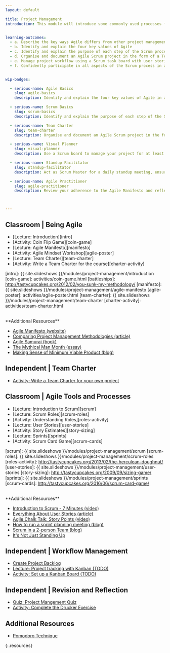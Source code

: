 ```yaml
---
layout: default

title: Project Management
introduction: This module will introduce some commonly used processes for project management in an agile project environment. The concepts learned in this module will be applied to the management of your personal project throughout the course.


learning-outcomes:
  - a. Describe the key ways Agile differs from other project management styles
  - b. Identify and explain the four key values of Agile
  - c. Identify and explain the purpose of each step of the Scrum process
  - d. Organise and document an Agile Scrum project in the form of a Team Charter
  - e. Manage project workflow using a Scrum task board with user stories and sub-tasks
  - f. Confidently participate in all aspects of the Scrum process in a team setting


wip-badges:

  - serious-name: Agile Basics
    slug: agile-basics
    description: Identify and explain the four key values of Agile in a short interview with a tutor.

  - serious-name: Scrum Basics
    slug: scrum-basics
    description: Identify and explain the purpose of each step of the Scrum process in a short interview with a tutor.

  - serious-name: Team Charter
    slug: team-charter
    description: Organise and document an Agile Scrum project in the form of a Team Charter. Publish it with your project and have it reviewed by a tutor.

  - serious-name: Visual Planner
    slug: visual-planner
    description: Use a Scrum board to manage your project for at least 3 weeks. Take a photo or screenshot of your board each week. Write 200 words reflecting on the benefits and difficulties (if any) of this style of visual planning.

  - serious-name: Standup Facilitator
    slug: standup-facilitator
    description: Act as Scrum Master for a daily standup meeting, ensuring everyone shares their status and progress according to the rules of daily standup. Gain a sentence or two of written feedback on your facilitation from 3 classmates. Act as Scrum Master at daily standup a second time then reflect on the experience (200 words).

  - serious-name: Agile Practitioner
    slug: agile-practitioner
    description: Review your adherence to the Agile Manifesto and reflect on which aspects you are struggling with and could improve, and/or which you find most beneficial. Do this three times, at least a week apart. (150 words each).



---
```




## Classroom | Being Agile

- [Lecture: Introduction][intro]
- [Activity: Coin Flip Game][coin-game]
- [Lecture: Agile Manifesto][manifesto]
- [Activity: Agile Mindset Workshop][agile-poster]
- [Lecture: Team Charter][team-charter]
- [Activity: Write a Team Charter for the course][charter-activity]

[intro]: {{ site.slideshows }}/modules/project-management/introduction
[coin-game]: activities/coin-game.html
[battleships]: http://tastycupcakes.org/2012/02/you-sunk-my-methodology/
[manifesto]: {{ site.slideshows }}/modules/project-management/agile-manifesto
[agile-poster]: activities/agile-poster.html
[team-charter]: {{ site.slideshows }}/modules/project-management/team-charter
[charter-activity]: activities/team-charter.html


<br>
**Additional Resources**

- [Agile Manifesto (website)](http://agilemanifesto.org/)
- [Comparing Project Management Methodologies (article)](https://www.wrike.com/project-management-guide/methodologies/)
- [Agile Samurai (book)](http://librarysearch.auckland.ac.nz/UOA2_A:Combined_Local:uoa_alma21257524290002091)
- [The Mythical Man Month (essay)](https://www.cs.drexel.edu/~yfcai/CS451/RequiredReadings/MythicalManMonth.pdf)
- [Making Sense of Minimum Viable Product (blog)](http://blog.crisp.se/2016/01/25/henrikkniberg/making-sense-of-mvp)



## Independent | Team Charter

- [Activity: Write a Team Charter for your own project](independent-charter)

[independent-charter]: activities/independent-charter.html


## Classroom | Agile Tools and Processes

- [Lecture: Introduction to Scrum][scrum]
- [Lecture: Scrum Roles][scrum-roles]
- [Activity: Understanding Roles][roles-activity]
- [Lecture: User Stories][user-stories]
- [Activity: Story Estimates][story-sizing]
- [Lecture: Sprints][sprints]
- [Activity: Scrum Card Game][scrum-cards]

[scrum]: {{ site.slideshows }}/modules/project-management/scrum
[scrum-roles]: {{ site.slideshows }}/modules/project-management/scrum-roles
[roles-activity]: http://tastycupcakes.org/2013/02/the-herculean-doughnut/
[user-stories]: {{ site.slideshows }}/modules/project-management/user-stories
[story-sizing]: http://tastycupcakes.org/2009/09/sizing-game/
[sprints]: {{ site.slideshows }}/modules/project-management/sprints
[scrum-cards]: http://tastycupcakes.org/2016/06/scrum-card-game/

<br>
**Additional Resources**

- [Introduction to Scrum - 7 Minutes (video)](https://www.youtube.com/watch?v=9TycLR0TqFA)
- [Everything About User Stories (article)](https://www.mountaingoatsoftware.com/agile/user-stories)
- [Agile Chalk Talk: Story Points (video)](https://www.youtube.com/watch?v=90Xx8QVnXRc)
- [How to run a sprint planning meeting (blog)](http://nomad8.com/how-to-run-a-sprint-planning-meeting-the-way-i-like-it/)
- [Scrum in a 2-person Team (blog)](http://www.boost.co.nz/blog/2013/01/the-tiny-scrum/)
- [It's Not Just Standing Up](http://martinfowler.com/articles/itsNotJustStandingUp.html)


## Independent | Workflow Management

- [Create Project Backlog](project-backlog)
- [Lecture: Project tracking with Kanban (TODO)](#)
- [Activity: Set up a Kanban Board (TODO)](#)


## Independent | Revision and Reflection

- [Quiz: Project Mangement Quiz][project-management-quiz]
- [Activity: Complete the Drucker Exercise][the-drucker-exercise]

[project-management-quiz]: activities/project-management-quiz.html
[the-drucker-exercise]: activities/the-drucker-exercise.html


<!--
## Independent | Elevator Pitches

- [Lecture: Pitching][pitching]
- [Activity: The Customer Pitch (TODO)](#)
- [Activity: The Casual Pitch (TODO)](#)
- [Activity: Project Vision (TODO)](#)
- [Activity: Peer Review (TODO)](#)

[pitching]: {{ site.slideshows }}/modules/project-management/pitches
-->









## Additional Resources


- [Pomodoro Technique](http://pomodorotechnique.com/)

{:.resources}


